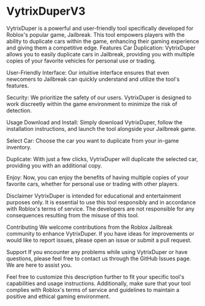 # VytrixDuperV3
VytrixDuper is a powerful and user-friendly tool specifically developed for Roblox's popular game, Jailbreak. This tool empowers players with the ability to duplicate cars within the game, enhancing their gaming experience and giving them a competitive edge.
Features
Car Duplication: VytrixDuper allows you to easily duplicate cars in Jailbreak, providing you with multiple copies of your favorite vehicles for personal use or trading.

User-Friendly Interface: Our intuitive interface ensures that even newcomers to Jailbreak can quickly understand and utilize the tool's features.

Security: We prioritize the safety of our users. VytrixDuper is designed to work discreetly within the game environment to minimize the risk of detection.

Usage
Download and Install: Simply download VytrixDuper, follow the installation instructions, and launch the tool alongside your Jailbreak game.

Select Car: Choose the car you want to duplicate from your in-game inventory.

Duplicate: With just a few clicks, VytrixDuper will duplicate the selected car, providing you with an additional copy.

Enjoy: Now, you can enjoy the benefits of having multiple copies of your favorite cars, whether for personal use or trading with other players.

Disclaimer
VytrixDuper is intended for educational and entertainment purposes only. It is essential to use this tool responsibly and in accordance with Roblox's terms of service. The developers are not responsible for any consequences resulting from the misuse of this tool.

Contributing
We welcome contributions from the Roblox Jailbreak community to enhance VytrixDuper. If you have ideas for improvements or would like to report issues, please open an issue or submit a pull request.

Support
If you encounter any problems while using VytrixDuper or have questions, please feel free to contact us through the GitHub Issues page. We are here to assist you.

Feel free to customize this description further to fit your specific tool's capabilities and usage instructions. Additionally, make sure that your tool complies with Roblox's terms of service and guidelines to maintain a positive and ethical gaming environment.
